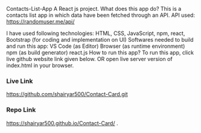 Contacts-List-App 
A React js project.
What does this app do?
This is a contacts list app in which data have been fetched through an API.
API used:
https://randomuser.me/api/

I have used following technologies:
HTML, CSS, JavaScript, npm, react, Bootstrap (for coding and implementation on UI)
Softwares needed to build and run this app:
VS Code (as Editor)
Browser (as runtime environment)
npm (as build generator)
react.js
How to run this app?
To run this app, click live github website link given below. OR
open live server version of index.html in your browser.

### Live Link
https://github.com/shairyar500/Contact-Card.git

### Repo Link
https://shairyar500.github.io/Contact-Card/
.
